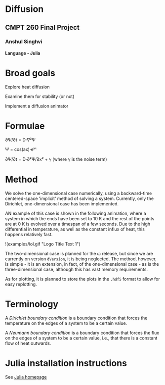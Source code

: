 # Diffusion

## CMPT 260 Final Project

### Anshul Singhvi

#### Language - Julia

# Broad goals

Explore heat diffusion

Examine them for stability (or not)

Implement a diffusion animator

# Formulae

∂Ψ/∂t = D⋅∇²Ψ

Ψ = cos(ax)⋅eᵇᵗ

∂Ψ/∂t = D⋅∂²Ψ/∂x² + ℽ (where ℽ is the noise term)

# Method

We solve the one-dimensional case numerically, using a backward-time centered-space 'implicit' method of solving a system.  Currently, only the Dirichlet, one-dimensional case has been implemented.

AN example of this case is shown in the following animation, where a system in which the ends have been set to 10 K and the rest of the points are at 0 K is evolved over a timespan of a few seconds.  Due to the high differential in temperature, as well as the constant influx of heat, this happens relatively fast.

!(examples/lol.gif "Logo Title Text 1")

The two-dimensional case is planned for the ω release, but since we are currently on version `dVersion`, it is being neglected.  The method, however, is simple - it is an extension, in fact, of the one-dimensional case - as is the three-dimensional case, although this has vast memory requirements.

As for plotting, it is planned to store the plots in the `.hdf5` format to allow for easy replotting.

# Terminology

A *Dirichlet boundary condition* is a boundary condition that forces the temperature on the edges of a system to be a certain value.  

A *Neumann boundary condition* is a boundary condition that forces the flux on the edges of a system to be a certain value, i.e., that there is a constant flow of heat outwards.  


# Julia installation instructions
See [Julia homepage](https://julialang.org/)
